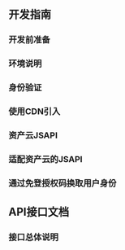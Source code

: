 ## 开发指南

### 开发前准备


### 环境说明

### 身份验证

### 使用CDN引入

### 资产云JSAPI
### 适配资产云的JSAPI
### 通过免登授权码换取用户身份

## API接口文档

### 接口总体说明